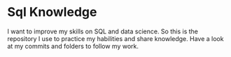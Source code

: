 # Sql Knowledge

I want to improve my skills on SQL and data science. So this is the repository I use to practice my habilities and share knowledge. Have a look at my commits and folders to follow my work.


